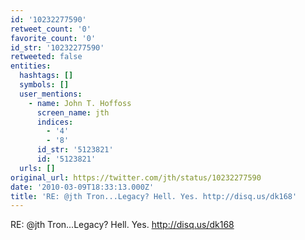 ```yaml
---
id: '10232277590'
retweet_count: '0'
favorite_count: '0'
id_str: '10232277590'
retweeted: false
entities:
  hashtags: []
  symbols: []
  user_mentions:
    - name: John T. Hoffoss
      screen_name: jth
      indices:
        - '4'
        - '8'
      id_str: '5123821'
      id: '5123821'
  urls: []
original_url: https://twitter.com/jth/status/10232277590
date: '2010-03-09T18:33:13.000Z'
title: 'RE: @jth Tron...Legacy? Hell. Yes. http://disq.us/dk168'
---
```


RE: @jth Tron...Legacy? Hell. Yes. http://disq.us/dk168